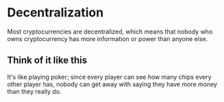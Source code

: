 # Decentralization
Most cryptocurrencies are decentralized, which means that nobody who owns cryptocurrency has more information or power than anyone else. 

## Think of it like this
It's like playing poker; since every player can see how many chips every other player has, nobody can get away with saying they have more money than they really do.
